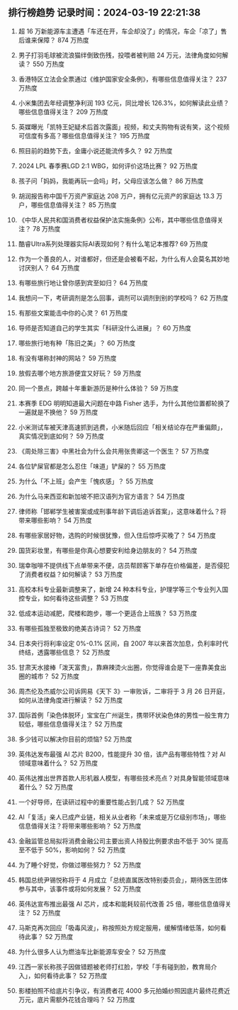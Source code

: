 
## 排行榜趋势 记录时间：2024-03-19 22:21:38
  
  1. 超 16 万新能源车主遭遇「车还在开，车企却没了」的情况，车企「凉了」售后谁来保障？ 874 万热度
    
  2. 男子打羽毛球被流浪猫绊倒致伤残，投喂者被判赔 24 万元，法律角度如何解读？ 550 万热度
    
  3. 香港特区立法会全票通过《维护国家安全条例》，有哪些信息值得关注？ 237 万热度
    
  4. 小米集团去年经调整净利润 193 亿元，同比增长 126.3%，如何解读此业绩？哪些信息值得关注？ 209 万热度
    
  5. 英媒曝光「凯特王妃疑术后首次露面」视频，和丈夫购物有说有笑，这个视频可信度有多高？哪些信息值得关注？ 195 万热度
    
  6. 照目前的趋势下去，金庸小说还能流传多久？ 92 万热度
    
  7. 2024 LPL 春季赛LGD 2:1 WBG，如何评价这场比赛？ 92 万热度
    
  8. 孩子问「妈妈，我能再玩一会吗」时，父母应该怎么做？ 86 万热度
    
  9. 胡润报告称中国千万资产家庭达 208 万户，拥有亿元资产的家庭达 13.3 万户，哪些信息值得关注？ 85 万热度
    
  10. 《中华人民共和国消费者权益保护法实施条例》公布，其中哪些信息值得关注？ 78 万热度
    
  11. 酷睿Ultra系列处理器实际AI表现如何？有什么笔记本推荐? 69 万热度
    
  12. 作为一个善良的人，对谁都好，但还是会被看不起，为什么有人会莫名其妙地讨厌别人？ 64 万热度
    
  13. 有哪些旅行地让曾你感到宾至如归？ 64 万热度
    
  14. 我想问一下，考研调剂是怎么回事，调剂可以调剂到别的学校吗？ 62 万热度
    
  15. 有那些文案能击中你的心灵？ 61 万热度
    
  16. 导师是否知道自己的学生其实「科研没什么进展」？ 60 万热度
    
  17. 哪些旅行地有种「陈旧之美」？ 60 万热度
    
  18. 有没有堪称封神的网站？ 59 万热度
    
  19. 放假去哪个地方旅游便宜又好玩？ 59 万热度
    
  20. 同一个景点，跨越十年重新游历是种什么体验？ 59 万热度
    
  21. 本赛季 EDG 明明知道最大问题在中路 Fisher 选手，为什么其他位置都轮换了一遍就是不换他？ 59 万热度
    
  22. 小米测试车被天津高速抓到逃费，小米随后回应「相关结论存在严重偏颇」，真实情况到底如何？ 59 万热度
    
  23. 《周处除三害》中黑社会为什么会共用张贵卿这一个医生？ 57 万热度
    
  24. 各位铲屎官都是怎么忍住「味道」铲屎的？ 55 万热度
    
  25. 为什么「不上班」会产生「愧疚感」？ 55 万热度
    
  26. 为什么马来西亚和新加坡不把汉语列为官方语言？ 54 万热度
    
  27. 律师称「邯郸学生被害案或成刑事年龄下调后追诉首案」，这意味着什么？将带来哪些影响？ 54 万热度
    
  28. 有哪些家居好物，选购的时候很犹豫，但入住后惊呼买晚了？ 54 万热度
    
  29. 国货彩妆里，有哪些是你真心想要安利给身边朋友的？ 54 万热度
    
  30. 瑞幸咖啡不提供线下点单带来不便，店员帮顾客下单存在价格偏差，是否侵犯了消费者权益？如何解读？ 53 万热度
    
  31. 高校本科专业最新调整来了，新增 24 种本科专业，护理学等三个专业列入国控专业，如何看待这些调整？ 53 万热度
    
  32. 低成本运动减肥，爬楼和跑步，哪一个更适合上班族？ 53 万热度
    
  33. 有哪些孤独至极致的绝美古诗词？ 52 万热度
    
  34. 日本央行将利率设定 0%-0.1% 区间，自 2007 年以来首次加息，负利率时代终结，透露哪些信息？ 52 万热度
    
  35. 甘肃天水接棒「泼天富贵」，靠麻辣烫火出圈，你觉得谁会是下一座靠美食出圈的城市？ 52 万热度
    
  36. 周杰伦及杰威尔公司诉网易《天下 3》一审败诉，二审将于 3 月 26 日开庭，如何从法律角度进行解读？ 52 万热度
    
  37. 国际首例「染色体脱环」宝宝在广州诞生，携带环状染色体的男性一般生育力较低，哪些信息值得关注？ 52 万热度
    
  38. 多少钱可以解决你目前的烦恼? 52 万热度
    
  39. 英伟达发布最强 AI 芯片 B200，性能提升 30 倍，该产品有哪些特性？对 AI 领域意味着什么？ 52 万热度
    
  40. 英伟达推出世界首款人形机器人模型，有哪些技术亮点？对具身智能领域意味着什么？ 52 万热度
    
  41. 一个好导师，在读研过程中的重要性能占到几成？ 52 万热度
    
  42. AI「复活」亲人已成产业链，相关从业者称「未来或是万亿级别市场」，哪些信息值得关注？将带来哪些影响？ 52 万热度
    
  43. 金融监管总局拟将消费金融公司主要出资人持股比例要求由不低于 30% 提高至不低于 50%，影响如何？ 52 万热度
    
  44. 为了睡个好觉，你做过哪些努力？ 52 万热度
    
  45. 韩国总统尹锡悦称将于 4 月成立「总统直属医改特别委员会」，期待医生团体参与其中，该事件或将如何发展？ 52 万热度
    
  46. 英伟达宣布推出最强 AI 芯片，成本和能耗较前代改善 25 倍，哪些信息值得关注？ 52 万热度
    
  47. 马斯克再次回应「吸毒风波」，称按照处方规定服用，缓解情绪低落，如何看待此事？ 52 万热度
    
  48. 为什么很多人认为燃油车比新能源车安全？ 52 万热度
    
  49. 江西一家长称孩子因做错题被老师打红脸，学校「手有碰到脸，教育局介入」，如何看待此事？ 52 万热度
    
  50. 影楼拍照不给底片引争议，有消费者花 4000 多元拍婚纱照因底片最终花费近万元，底片需额外花钱合理吗？ 52 万热度
    